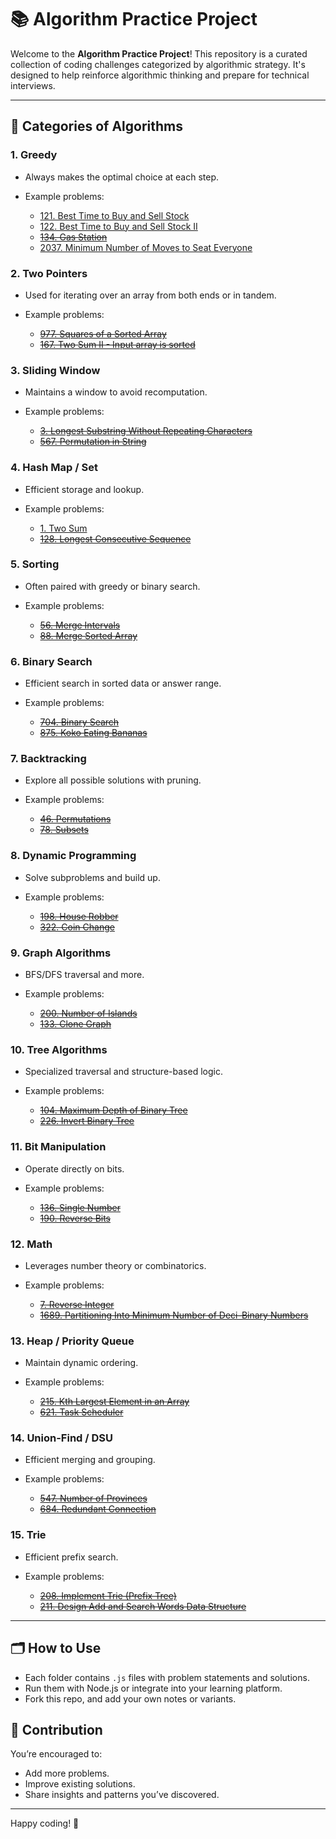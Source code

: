# 📚 Algorithm Practice Project

Welcome to the **Algorithm Practice Project**! This repository is a curated collection of coding challenges categorized by algorithmic strategy. It's designed to help reinforce algorithmic thinking and prepare for technical interviews.

---

## 🔖 Categories of Algorithms

### 1. Greedy

* Always makes the optimal choice at each step.
* Example problems:

    * [121. Best Time to Buy and Sell Stock](./greedy/121-best-time-to-buy-and-sell-stock.js)
    * [122. Best Time to Buy and Sell Stock II](./greedy/122-best-time-to-buy-and-sell-stock-ii.js)
    * ~~[134. Gas Station](./greedy/134-gas-station.js)~~
    * [2037. Minimum Number of Moves to Seat Everyone](./greedy/2037-minimum-number-of-moves-to-seat-everyone.js)

### 2. Two Pointers

* Used for iterating over an array from both ends or in tandem.
* Example problems:

    * ~~[977. Squares of a Sorted Array](./two-pointers/977-squares-of-sorted-array.js)~~
    * ~~[167. Two Sum II - Input array is sorted](./167-two-pointers/two-sum-ii.js)~~

### 3. Sliding Window

* Maintains a window to avoid recomputation.
* Example problems:

    * ~~[3. Longest Substring Without Repeating Characters](./sliding-window/3-longest-substring-no-repeat.js)~~
    * ~~[567. Permutation in String](./sliding-window/567-permutation-in-string.js)~~

### 4. Hash Map / Set

* Efficient storage and lookup.
* Example problems:

    * [1. Two Sum](./hashmap/1-two-sum.js)
    * ~~[128. Longest Consecutive Sequence](./hashmap/128-longest-consecutive.js)~~

### 5. Sorting

* Often paired with greedy or binary search.
* Example problems:

    * ~~[56. Merge Intervals](./sorting/56-merge-intervals.js)~~
    * ~~[88. Merge Sorted Array](./sorting/88-merge-sorted-array.js)~~

### 6. Binary Search

* Efficient search in sorted data or answer range.
* Example problems:

    * ~~[704. Binary Search](./binary-search/704-binary-search.js)~~
    * ~~[875. Koko Eating Bananas](./binary-search/875-koko-bananas.js)~~

### 7. Backtracking

* Explore all possible solutions with pruning.
* Example problems:

    * ~~[46. Permutations](./backtracking/46-permutations.js)~~
    * ~~[78. Subsets](./backtracking/78-subsets.js)~~

### 8. Dynamic Programming

* Solve subproblems and build up.
* Example problems:

    * ~~[198. House Robber](./dp/198-house-robber.js)~~
    * ~~[322. Coin Change](./dp/322-coin-change.js)~~

### 9. Graph Algorithms

* BFS/DFS traversal and more.
* Example problems:

    * ~~[200. Number of Islands](./graph/200-number-of-islands.js)~~
    * ~~[133. Clone Graph](./graph/133-clone-graph.js)~~

### 10. Tree Algorithms

* Specialized traversal and structure-based logic.
* Example problems:

    * ~~[104. Maximum Depth of Binary Tree](./tree/104-max-depth.js)~~
    * ~~[226. Invert Binary Tree](./tree/226-invert-tree.js)~~

### 11. Bit Manipulation

* Operate directly on bits.
* Example problems:

    * ~~[136. Single Number](./bit/136-single-number.js)~~
    * ~~[190. Reverse Bits](./bit/190-reverse-bits.js)~~

### 12. Math

* Leverages number theory or combinatorics.
* Example problems:

    * ~~[7. Reverse Integer](./math/7-reverse-integer.js)~~
    * ~~[1689. Partitioning Into Minimum Number of Deci-Binary Numbers](./math/1689-min-deci-binary.js)~~

### 13. Heap / Priority Queue

* Maintain dynamic ordering.
* Example problems:

    * ~~[215. Kth Largest Element in an Array](./heap/215-kth-largest.js)~~
    * ~~[621. Task Scheduler](./heap/621-task-scheduler.js)~~

### 14. Union-Find / DSU

* Efficient merging and grouping.
* Example problems:

    * ~~[547. Number of Provinces](./dsu/547-number-of-provinces.js)~~
    * ~~[684. Redundant Connection](./dsu/684-redundant-connection.js)~~

### 15. Trie

* Efficient prefix search.
* Example problems:

    * ~~[208. Implement Trie (Prefix Tree)](./trie/208-implement-trie.js)~~
    * ~~[211. Design Add and Search Words Data Structure](./trie/211-search-words.js)~~

---

## 🗂 How to Use

* Each folder contains `.js` files with problem statements and solutions.
* Run them with Node.js or integrate into your learning platform.
* Fork this repo, and add your own notes or variants.

## 🧠 Contribution

You’re encouraged to:

* Add more problems.
* Improve existing solutions.
* Share insights and patterns you’ve discovered.

---

Happy coding! 🚀
